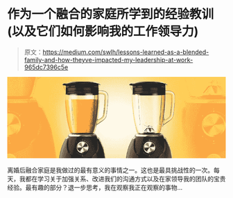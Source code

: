 # 作为一个融合的家庭所学到的经验教训(以及它们如何影响我的工作领导力)

> 原文：<https://medium.com/swlh/lessons-learned-as-a-blended-family-and-how-theyve-impacted-my-leadership-at-work-965dc7396c5e>

![](img/0fb3ce53073d12ca45be2ad8881c8fae.png)

离婚后融合家庭是我做过的最有意义的事情之一。这也是最具挑战性的一次。每天，我都在学习关于加强关系、改进我们的沟通方式以及在家领导我的团队的宝贵经验。最有趣的部分？退一步思考，我在观察我正在观察的事物…